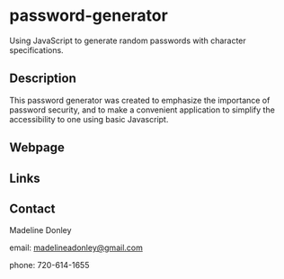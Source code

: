 # password-generator
Using JavaScript to generate random passwords with character specifications.

## Description
This password generator was created to emphasize the importance of password security, and to make a convenient application to simplify the accessibility to one using basic Javascript.

## Webpage

## Links

## Contact

Madeline Donley

email: madelineadonley@gmail.com

phone: 720-614-1655
